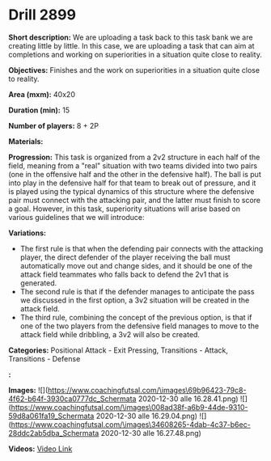 # Drill 2899

**Short description:**
We are uploading a task back to this task bank we are creating little by little. In this case, we are uploading a task that can aim at completions and working on superiorities in a situation quite close to reality.

**Objectives:**
Finishes and the work on superiorities in a situation quite close to reality.

**Area (mxm):**
40x20

**Duration (min):**
15

**Number of players:**
8 + 2P

**Materials:**


**Progression:**
This task is organized from a 2v2 structure in each half of the field, meaning from a "real" situation with two teams divided into two pairs (one in the offensive half and the other in the defensive half). The ball is put into play in the defensive half for that team to break out of pressure, and it is played using the typical dynamics of this structure where the defensive pair must connect with the attacking pair, and the latter must finish to score a goal. However, in this task, superiority situations will arise based on various guidelines that we will introduce:

**Variations:**
- The first rule is that when the defending pair connects with the attacking player, the direct defender of the player receiving the ball must automatically move out and change sides, and it should be one of the attack field teammates who falls back to defend the 2v1 that is generated.
- The second rule is that if the defender manages to anticipate the pass we discussed in the first option, a 3v2 situation will be created in the attack field.
- The third rule, combining the concept of the previous option, is that if one of the two players from the defensive field manages to move to the attack field while dribbling, a 3v2 will also be created.

**Categories:**
Positional Attack - Exit Pressing, Transitions - Attack, Transitions - Defense

**:**


**Images:**
![](https://www.coachingfutsal.com/\images\69b96423-79c8-4f62-b64f-3930ca0777dc_Schermata 2020-12-30 alle 16.28.41.png)
![](https://www.coachingfutsal.com/\images\008ad38f-a6b9-44de-9310-59d8a061fa19_Schermata 2020-12-30 alle 16.29.04.png)
![](https://www.coachingfutsal.com/\images\34608265-4dab-4c37-b6ec-28ddc2ab5dba_Schermata 2020-12-30 alle 16.27.48.png)

**Videos:**
[Video Link](https://www.youtube.com/embed/VtkGWGliwaM)


